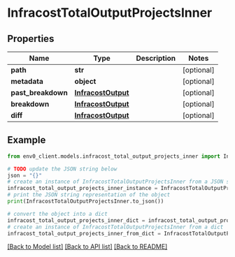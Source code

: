 # InfracostTotalOutputProjectsInner


## Properties

Name | Type | Description | Notes
------------ | ------------- | ------------- | -------------
**path** | **str** |  | [optional] 
**metadata** | **object** |  | [optional] 
**past_breakdown** | [**InfracostOutput**](InfracostOutput.md) |  | [optional] 
**breakdown** | [**InfracostOutput**](InfracostOutput.md) |  | [optional] 
**diff** | [**InfracostOutput**](InfracostOutput.md) |  | [optional] 

## Example

```python
from env0_client.models.infracost_total_output_projects_inner import InfracostTotalOutputProjectsInner

# TODO update the JSON string below
json = "{}"
# create an instance of InfracostTotalOutputProjectsInner from a JSON string
infracost_total_output_projects_inner_instance = InfracostTotalOutputProjectsInner.from_json(json)
# print the JSON string representation of the object
print(InfracostTotalOutputProjectsInner.to_json())

# convert the object into a dict
infracost_total_output_projects_inner_dict = infracost_total_output_projects_inner_instance.to_dict()
# create an instance of InfracostTotalOutputProjectsInner from a dict
infracost_total_output_projects_inner_from_dict = InfracostTotalOutputProjectsInner.from_dict(infracost_total_output_projects_inner_dict)
```
[[Back to Model list]](../README.md#documentation-for-models) [[Back to API list]](../README.md#documentation-for-api-endpoints) [[Back to README]](../README.md)


